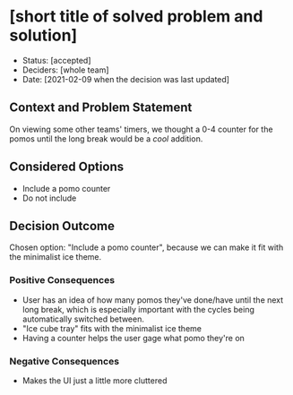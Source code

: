 # [short title of solved problem and solution]

* Status: [accepted]
* Deciders: [whole team]
* Date: [2021-02-09 when the decision was last updated]

## Context and Problem Statement

On viewing some other teams' timers, we thought a 0-4 counter for the pomos until the long break would be a *cool* addition.

## Considered Options

* Include a pomo counter
* Do not include

## Decision Outcome

Chosen option: "Include a pomo counter", because we can make it fit with the minimalist ice theme.

### Positive Consequences

* User has an idea of how many pomos they've done/have until the next long break, which is especially important with the cycles being automatically switched between.
* "Ice cube tray" fits with the minimalist ice theme
* Having a counter helps the user gage what pomo they're on

### Negative Consequences

* Makes the UI just a little more cluttered
